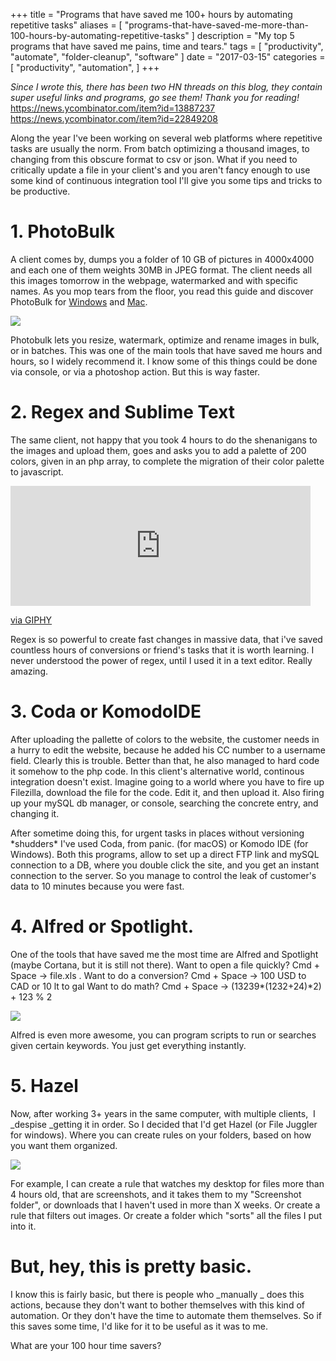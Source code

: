 +++
title = "Programs that have saved me 100+ hours by automating repetitive tasks"
aliases = [
    "programs-that-have-saved-me-more-than-100-hours-by-automating-repetitive-tasks"
]
description = "My top 5 programs that have saved me pains, time and tears."
tags = [
    "productivity",
    "automate",
    "folder-cleanup",
    "software"
]
date = "2017-03-15"
categories = [
    "productivity",
    "automation",
]
+++

*Since I wrote this, there has been two HN threads on this blog, they contain super useful links and programs, go see them! Thank you for reading!*
https://news.ycombinator.com/item?id=13887237
https://news.ycombinator.com/item?id=22849208


Along the year I've been working on several web platforms where repetitive tasks are usually the norm. From batch optimizing a thousand images, to changing from this obscure format to csv or json. What if you need to critically update a file in your client's and you aren't fancy enough to use some kind of continuous integration tool I'll give you some tips and tricks to be productive.

# 1\. PhotoBulk

A client comes by, dumps you a folder of 10 GB of pictures in 4000x4000 and each one of them weights 30MB in JPEG format. The client needs all this images tomorrow in the webpage, watermarked and with specific names. As you mop tears from the floor, you read this guide and discover PhotoBulk for [Windows](https://www.eltima.com/products/bulk-photo-editor.html) and [Mac](https://mac.eltima.com/bulk-image-editor.html). 

![](https://phaven-prod.s3.amazonaws.com/files/image_part/asset/1850945/Q6oltvJvG4Kwgy_V23yBvDPOqW4/thumb_Screen_Shot_2017-03-15_at_5.46.19_PM.png)

Photobulk lets you resize, watermark, optimize and rename images in bulk, or in batches. This was one of the main tools that have saved me hours and hours, so I widely recommend it. I know some of this things could be done via console, or via a photoshop action. But this is way faster.

# 2\. Regex and Sublime Text

The same client, not happy that you took 4 hours to do the shenanigans to the images and upload them, goes and asks you to add a palette of 200 colors, given in an php array, to complete the migration of their color palette to javascript.

<iframe src="https://giphy.com/embed/j2xXLmnnN8N2g" width="480" height="192" frameBorder="0" class="giphy-embed" allowFullScreen></iframe><p><a href="https://giphy.com/gifs/j2xXLmnnN8N2g">via GIPHY</a></p>

Regex is so powerful to create fast changes in massive data, that i've saved countless hours of conversions or friend's tasks that it is worth learning. I never understood the power of regex, until I used it in a text editor. Really amazing.

# 3\. Coda or KomodoIDE

After uploading the pallette of colors to the website, the customer needs in a hurry to edit the website, because he added his CC number to a username field. Clearly this is trouble. Better than that, he also managed to hard code it somehow to the php code. In this client's alternative world, continous integration doesn't exist. Imagine going to a world where you have to fire up Filezilla, download the file for the code. Edit it, and then upload it. Also firing up your mySQL db manager, or console, searching the concrete entry, and changing it.

After sometime doing this, for urgent tasks in places without versioning \*shudders\* I've used Coda, from panic. (for macOS) or Komodo IDE (for Windows). Both this programs, allow to set up a direct FTP link and mySQL connection to a DB, where you double click the site, and you get an instant connection to the server. So you manage to control the leak of customer's data to 10 minutes because you were fast.

# 4\. Alfred or Spotlight.

One of the tools that have saved me the most time are Alfred and Spotlight (maybe Cortana, but it is still not there). Want to open a file quickly? Cmd + Space -> file.xls . Want to do a conversion? Cmd + Space -> 100 USD to CAD or 10 lt to gal Want to do math? Cmd + Space -> (13239*(1232+24)*2) + 123 % 2

  

![](https://www.alfredapp.com/media/pages/home/clipboard.jpg)

Alfred is even more awesome, you can program scripts to run or searches given certain keywords. You just get everything instantly.

# 5\. Hazel

Now, after working 3+ years in the same computer, with multiple clients,  I _despise _getting it in order. So I decided that I'd get Hazel (or File Juggler for windows). Where you can create rules on your folders, based on how you want them organized. 

![](https://www.noodlesoft.com/kb/uploads/xmain.png.pagespeed.ic.4wQ59TUX7j.webp)

For example, I can create a rule that watches my desktop for files more than 4 hours old, that are screenshots, and it takes them to my "Screenshot folder", or downloads that I haven't used in more than X weeks. Or create a rule that filters out images. Or create a folder which "sorts" all the files I put into it.

  

# But, hey, this is pretty basic.

I know this is fairly basic, but there is people who _manually _ does this actions, because they don't want to bother themselves with this kind of automation. Or they don't have the time to automate them themselves. So if this saves some time, I'd like for it to be useful as it was to me.

What are your 100 hour time savers?
